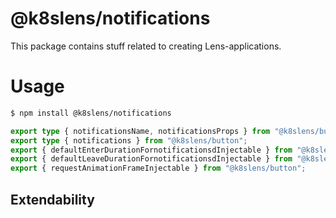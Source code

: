 # @k8slens/notifications

This package contains stuff related to creating Lens-applications. 

# Usage

```bash
$ npm install @k8slens/notifications
```

```typescript
export type { notificationsName, notificationsProps } from "@k8slens/button";
export type { notifications } from "@k8slens/button";
export { defaultEnterDurationFornotificationsdInjectable } from "@k8slens/button";
export { defaultLeaveDurationFornotificationsdInjectable } from "@k8slens/button";
export { requestAnimationFrameInjectable } from "@k8slens/button";
```

## Extendability
